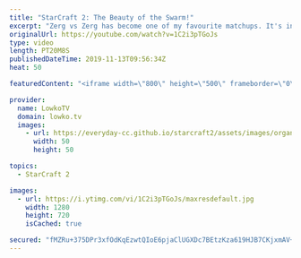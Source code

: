 ```yaml
---
title: "StarCraft 2: The Beauty of the Swarm!"
excerpt: "Zerg vs Zerg has become one of my favourite matchups. It's incredibly difficult to play, which makes it all the more impressive. In this video I cast a professional match of StarCraft 2 between Ragnarok and Impact.  Get more videos & support my work: http://www.patreon.com/lowkotv  My second channel:"
originalUrl: https://youtube.com/watch?v=1C2i3pTGoJs
type: video
length: PT20M8S
publishedDateTime: 2019-11-13T09:56:34Z
heat: 50

featuredContent: "<iframe width=\"800\" height=\"500\" frameborder=\"0\" src=\"https://www.youtube.com/embed/1C2i3pTGoJs\" allow=\"accelerometer; autoplay; encrypted-media; gyroscope; picture-in-picture\" allowfullscreen></iframe>"

provider:
  name: LowkoTV
  domain: lowko.tv
  images:
    - url: https://everyday-cc.github.io/starcraft2/assets/images/organizations/lowko.tv-50x50.jpg
      width: 50
      height: 50

topics:
  - StarCraft 2

images:
  - url: https://i.ytimg.com/vi/1C2i3pTGoJs/maxresdefault.jpg
    width: 1280
    height: 720
    isCached: true

secured: "fMZRu+375DPr3xfOdKqEzwtQIoE6pjaClUGXDc7BEtzKza619HJB7CKjxmAV+PYJ3nuADK0199mpHngNNYQ4K70TLicEsQkQlbXBg2XUi7irY96XDbvDMfvz3ng5Ta2jYNE5dRQFY2AP/1RbfO9C18wVOUIM98tHf1H4GY+nPHg4DbP9aRIwl8sx9Z099DSah6KMDsG8bjtU1jxhUeQ/kyMSRyXXIFOhlEQZ2wjG0p5JxU8helccal5WmTLMbN/9YWTXlJBLIET3/fR87nVoctZLby0Or4bxx7ZjOiDmx+oF5p6dcjT5iDgZPIiTlkXoAl44/8cl2bR/Qjgu/lAVWpxyf79gyeIYKvi1/k41V6G3BtADCPDNWYzhkvHQ7o5mBFwH4Leiuj/SIZAekI2L2jFbFac6B8bnd2M6oLkL/Lc=;jHDZavEYWdihydKuUt9ljA=="
---
```


